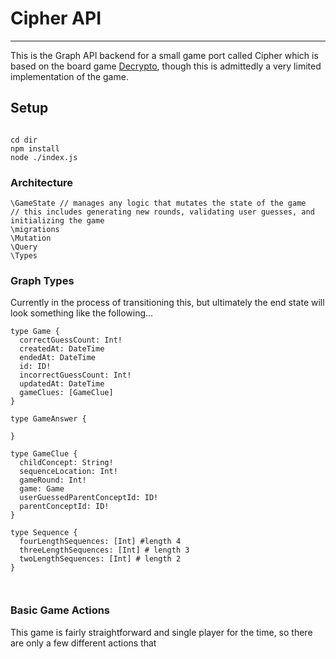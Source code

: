 # Cipher API
---

This is the Graph API backend for a small game port called Cipher which is based on the board game [Decrypto](https://boardgamegeek.com/boardgame/225694/decrypto), though this is admittedly a very limited implementation of the game.

## Setup

```

cd dir
npm install
node ./index.js

```


### Architecture

```
\GameState // manages any logic that mutates the state of the game
// this includes generating new rounds, validating user guesses, and initializing the game
\migrations
\Mutation
\Query
\Types
```

### Graph Types

Currently in the process of transitioning this, but ultimately the end state will look something like the following...

```
type Game {
  correctGuessCount: Int!
  createdAt: DateTime
  endedAt: DateTime
  id: ID!
  incorrectGuessCount: Int!
  updatedAt: DateTime
  gameClues: [GameClue]
}

type GameAnswer {

}

type GameClue {
  childConcept: String!
  sequenceLocation: Int!
  gameRound: Int!
  game: Game
  userGuessedParentConceptId: ID!
  parentConceptId: ID!
}

type Sequence {
  fourLengthSequences: [Int] #length 4
  threeLengthSequences: [Int] # length 3
  twoLengthSequences: [Int] # length 2
}



```


### Basic Game Actions

This game is fairly straightforward and single player for the time, so there are only a few different actions that




